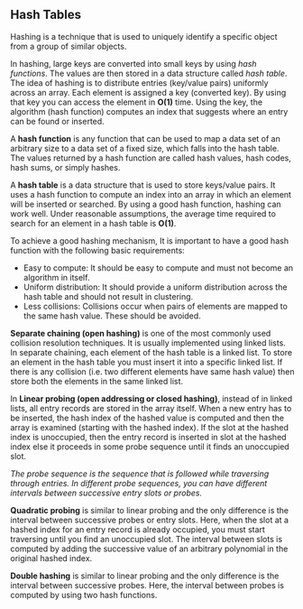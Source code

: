 ## Hash Tables 

Hashing is a technique that is used to uniquely identify a specific object from a group of similar objects.

In hashing, large keys are converted into small keys by using *hash functions*. The values are then stored in a data structure called *hash table*. The idea of hashing is to distribute entries (key/value pairs) uniformly across an array. Each element is assigned a key (converted key). By using that key you can access the element in **O(1)** time. Using the key, the algorithm (hash function) computes an index that suggests where an entry can be found or inserted.

A **hash function** is any function that can be used to map a data set of an arbitrary size to a data set of a fixed size, which falls into the hash table. The values returned by a hash function are called hash values, hash codes, hash sums, or simply hashes.

A **hash table** is a data structure that is used to store keys/value pairs. It uses a hash function to compute an index into an array in which an element will be inserted or searched. By using a good hash function, hashing can work well. Under reasonable assumptions, the average time required to search for an element in a hash table is **O(1)**. 

To achieve a good hashing mechanism, It is important to have a good hash function with the following basic requirements:

- Easy to compute: It should be easy to compute and must not become an algorithm in itself.
- Uniform distribution: It should provide a uniform distribution across the hash table and should not result in clustering.
- Less collisions: Collisions occur when pairs of elements are mapped to the same hash value. These should be avoided.

**Separate chaining (open hashing)** is one of the most commonly used collision resolution techniques. It is usually implemented using linked lists. In separate chaining, each element of the hash table is a linked list. To store an element in the hash table you must insert it into a specific linked list. If there is any collision (i.e. two different elements have same hash value) then store both the elements in the same linked list.

In **Linear probing (open addressing or closed hashing)**, instead of in linked lists, all entry records are stored in the array itself. When a new entry has to be inserted, the hash index of the hashed value is computed and then the array is examined (starting with the hashed index). If the slot at the hashed index is unoccupied, then the entry record is inserted in slot at the hashed index else it proceeds in some probe sequence until it finds an unoccupied slot.

*The probe sequence is the sequence that is followed while traversing through entries. In different probe sequences, you can have different intervals between successive entry slots or probes.*

**Quadratic probing** is similar to linear probing and the only difference is the interval between successive probes or entry slots. Here, when the slot at a hashed index for an entry record is already occupied, you must start traversing until you find an unoccupied slot. The interval between slots is computed by adding the successive value of an arbitrary polynomial in the original hashed index.

**Double hashing** is similar to linear probing and the only difference is the interval between successive probes. Here, the interval between probes is computed by using two hash functions. 


